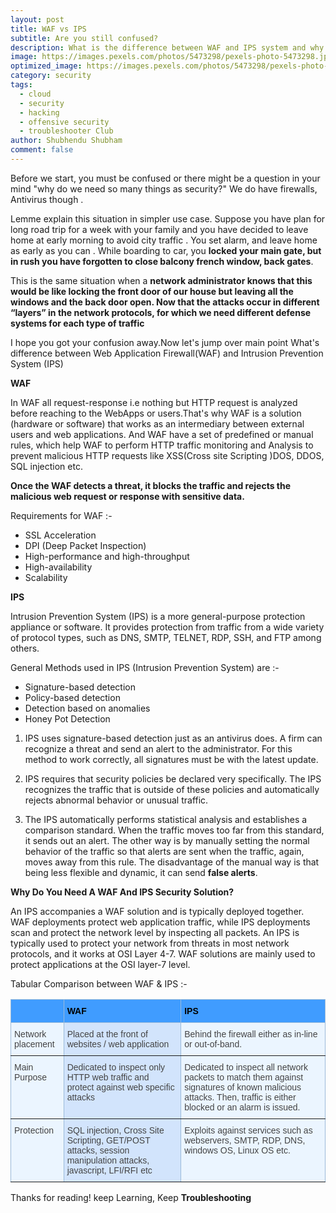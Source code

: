 ```yaml
---
layout: post
title: WAF vs IPS
subtitle: Are you still confused?
description: What is the difference between WAF and IPS system and why do we need both?
image: https://images.pexels.com/photos/5473298/pexels-photo-5473298.jpeg?auto=compress&cs=tinysrgb&w=1260&h=750&dpr=1
optimized_image: https://images.pexels.com/photos/5473298/pexels-photo-5473298.jpeg?auto=compress&cs=tinysrgb&w=1260&h=750&dpr=1
category: security
tags:
  - cloud
  - security
  - hacking
  - offensive security
  - troubleshooter Club
author: Shubhendu Shubham
comment: false
---
```


Before we start, you must be confused or there might be a question in your mind "why do we need so many things as security?" We do have firewalls, Antivirus though .

Lemme explain this situation in simpler use case. Suppose you have plan for long road trip for a week with your family and you have decided to leave home at early morning to avoid city traffic . You set alarm, and leave home as early as you can . While boarding to car, you **locked your main gate, but in rush you have forgotten to close balcony french window, back gates**.

This is the same situation when a **network administrator knows that this would be like locking the front door of our house but leaving all the windows and the back door open. Now that the attacks occur in different “layers” in the network protocols, for which we need different defense systems for each type of traffic**

I hope you got your confusion away.Now let's jump over main point What's difference between Web Application Firewall(WAF) and Intrusion Prevention System (IPS)

**WAF**

In WAF all request-response i.e nothing but HTTP request is analyzed before reaching to the WebApps or users.That's why WAF is a solution (hardware or software) that works as an intermediary between external users and web applications. And WAF have a set of predefined or manual rules, which help WAF to perform HTTP traffic monitoring and Analysis to prevent malicious HTTP requests like XSS(Cross site Scripting )DOS, DDOS, SQL injection etc.

**Once the WAF detects a threat, it blocks the traffic and rejects the malicious web request or response with sensitive data.**

Requirements for WAF :-

- SSL Acceleration
- DPI (Deep Packet Inspection)
- High-performance and high-throughput
- High-availability
- Scalability

**IPS**

Intrusion Prevention System (IPS) is a more general-purpose protection appliance or software. It provides protection from traffic from a wide variety of protocol types, such as DNS, SMTP, TELNET, RDP, SSH, and FTP among others.

General Methods used in IPS (Intrusion Prevention System) are :-

- Signature-based detection
- Policy-based detection
- Detection based on anomalies
- Honey Pot Detection

1. IPS uses signature-based detection just as an antivirus does. A firm can recognize a threat and send an alert to the administrator. For this method to work correctly, all signatures must be with the latest update.

2. IPS requires that security policies be declared very specifically. The IPS recognizes the traffic that is outside of these policies and automatically rejects abnormal behavior or unusual traffic.

3. The IPS automatically performs statistical analysis and establishes a comparison standard. When the traffic moves too far from this standard, it sends out an alert. The other way is by manually setting the normal behavior of the traffic so that alerts are sent when the traffic, again, moves away from this rule. The disadvantage of the manual way is that being less flexible and dynamic, it can send **false alerts**.

**Why Do You Need A WAF And IPS Security Solution?**

An IPS accompanies a WAF solution and is typically deployed together. WAF deployments protect web application traffic, while IPS deployments scan and protect the network level by inspecting all packets. An IPS is typically used to protect your network from threats in most network protocols, and it works at OSI Layer 4-7. WAF solutions are mainly used to protect applications at the OSI layer-7 level.

Tabular Comparison between WAF & IPS :-

<style type="text/css">
.tg  {border-collapse:collapse;border-color:#9ABAD9;border-spacing:0;}
.tg td{background-color:#EBF5FF;border-color:#9ABAD9;border-style:solid;border-width:1px;color:#444;
  font-family:Arial, sans-serif;font-size:14px;overflow:hidden;padding:10px 5px;word-break:normal;}
.tg th{background-color:#409cff;border-color:#9ABAD9;border-style:solid;border-width:1px;color:#fff;
  font-family:Arial, sans-serif;font-size:14px;font-weight:normal;overflow:hidden;padding:10px 5px;word-break:normal;}
.tg .tg-phtq{background-color:#D2E4FC;border-color:inherit;text-align:left;vertical-align:top}
.tg .tg-0pky{border-color:inherit;text-align:left;vertical-align:top}
</style>
<table class="tg">
<thead>
  <tr>
    <th class="tg-0pky"></th>
    <th class="tg-0pky"><span style="font-weight:bold;color:#000">WAF</span></th>
    <th class="tg-0pky"><span style="font-weight:bold;color:#000">IPS</span></th>
  </tr>
</thead>
<tbody>
  <tr>
    <td class="tg-0pky"><span style="font-weight:400;font-style:normal">Network placement</span></td>
    <td class="tg-phtq"><span style="font-weight:400;font-style:normal">Placed at the front of websites / web application</span></td>
    <td class="tg-0pky"><span style="font-weight:400;font-style:normal">Behind the firewall either as in-line or out-of-band.</span><br></td>
  </tr>
  <tr>
    <td class="tg-0pky"><span style="font-weight:400;font-style:normal">Main Purpose </span></td>
    <td class="tg-phtq">Dedicated to inspect only HTTP web traffic and protect against web specific attacks<br></td>
    <td class="tg-0pky">Dedicated to inspect all network packets to match them against signatures of known malicious attacks. Then, traffic is either blocked or an alarm is issued.<br></td>
  </tr>
  <tr>
    <td class="tg-0pky">Protection </td>
    <td class="tg-phtq">SQL injection, Cross Site Scripting, GET/POST attacks, session manipulation attacks, javascript, LFI/RFI etc<br></td>
    <td class="tg-0pky">Exploits against services such as webservers, SMTP, RDP, DNS, windows OS, Linux OS etc.<br></td>
  </tr>
</tbody>
</table>

Thanks for reading! keep Learning, Keep **Troubleshooting**

